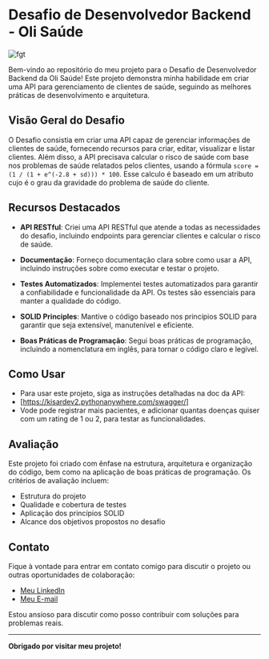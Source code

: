 # Desafio de Desenvolvedor Backend - Oli Saúde

![fgt](https://github.com/KisarDev/API-challenge-OLI-saude/assets/122934993/0aa49526-c1f6-49ce-a8b0-6d2725ac0a11)


Bem-vindo ao repositório do meu projeto para o Desafio de Desenvolvedor Backend da Oli Saúde! Este projeto demonstra minha habilidade em criar uma API para gerenciamento de clientes de saúde, seguindo as melhores práticas de desenvolvimento e arquitetura.

## Visão Geral do Desafio

O Desafio consistia em criar uma API capaz de gerenciar informações de clientes de saúde, fornecendo recursos para criar, editar, visualizar e listar clientes. Além disso, a API precisava calcular o risco de saúde com base nos problemas de saúde relatados pelos clientes, usando a fórmula `score = (1 / (1 + e^(-2.8 + sd))) * 100`.
Esse calculo é baseado em um atributo cujo é o grau da gravidade do problema de saúde do cliente.

## Recursos Destacados

- **API RESTful**: Criei uma API RESTful que atende a todas as necessidades do desafio, incluindo endpoints para gerenciar clientes e calcular o risco de saúde.

- **Documentação**: Forneço documentação clara sobre como usar a API, incluindo instruções sobre como executar e testar o projeto.

- **Testes Automatizados**: Implementei testes automatizados para garantir a confiabilidade e funcionalidade da API. Os testes são essenciais para manter a qualidade do código.

- **SOLID Principles**: Mantive o código baseado nos princípios SOLID para garantir que seja extensível, manutenível e eficiente.

- **Boas Práticas de Programação**: Segui boas práticas de programação, incluindo a nomenclatura em inglês, para tornar o código claro e legível.

## Como Usar

- Para usar este projeto, siga as instruções detalhadas na doc da API:
- [https://kisardev2.pythonanywhere.com/swagger/]
- Vode pode registrar mais pacientes, e adicionar quantas doenças quiser com um rating de 1 ou 2, para testar as funcionalidades.
## Avaliação

Este projeto foi criado com ênfase na estrutura, arquitetura e organização do código, bem como na aplicação de boas práticas de programação. Os critérios de avaliação incluem:

- Estrutura do projeto
- Qualidade e cobertura de testes
- Aplicação dos princípios SOLID
- Alcance dos objetivos propostos no desafio

## Contato

Fique à vontade para entrar em contato comigo para discutir o projeto ou outras oportunidades de colaboração:

- [Meu LinkedIn](https://www.linkedin.com/in/cesar-augusto-000325261/)
- [Meu E-mail](cesarmartins.pro@gmail.com)

Estou ansioso para discutir como posso contribuir com soluções para problemas reais.

---

**Obrigado por visitar meu projeto!**
